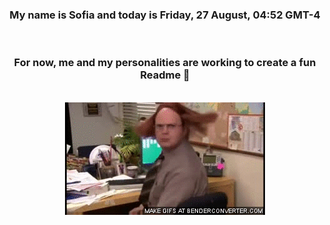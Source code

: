


<div align="center">
<h3 >My name is Sofia and today is Friday, 27 August, 04:52 GMT-4</h3><br>
<h3 >For now, me and my personalities are working to create a fun Readme 👋
</h3><br>
<img src='img/dwight.gif' alt='working...'/>
</div>
